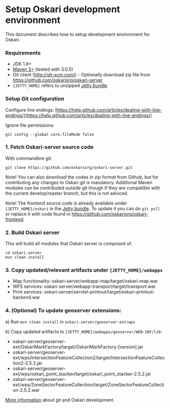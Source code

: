 # Setup Oskari development environment

This document describes how to setup development environment for Oskari. 

### Requirements

* JDK 1.8+
* [Maven 3+](http://maven.apache.org/) (tested with 3.0.5)
* Git client (http://git-scm.com/) - Optionally download zip file from https://github.com/oskariorg/oskari-server
* `{JETTY_HOME}` refers to unzipped [Jetty bundle](/download)

### Setup Git configuration

Configure line endings: [https://help.github.com/articles/dealing-with-line-endings/](https://help.github.com/articles/dealing-with-line-endings/)

Ignore file permissions:

	git config --global core.fileMode false

### 1. Fetch Oskari-server source code

With commandline git:

    git clone https://github.com/oskariorg/oskari-server.git

Note! You can also download the codes in zip format from Github, but for contributing any changes to Oskari git is mandatory. 
Additional Maven modules can be contributed outside git though if they are compatible with the current develop/master branch, but this is not adviced.

Note! The frontend source code is already available under `{JETTY_HOME}/oskari` in the [Jetty bundle](/download). To update it you can do `git pull` or replace it with code found in https://github.com/oskariorg/oskari-frontend.


### 2. Build Oskari server

This will build all modules that Oskari server is composed of.

    cd oskari-server
    mvn clean install

### 3. Copy updated/relevant artifacts under `{JETTY_HOME}/webapps`

- Map functionality: oskari-server/webapp-map/target/oskari-map.war
- WFS services: oskari-server/webapp-transport/target/transport.war
- Print services: oskari-server/servlet-printout/target/oskari-printout-backend.war

### 4. (Optional) To update geoserver extensions:

a) Run `mvn clean install` in `oskari-server/geoserver-ext/wps`

b) Copy updated artifacts to `{JETTY_HOME}/webapps/geoserver/WEB-INF/lib`:
- oskari-server/geoserver-ext/OskariMarkFactory/target/OskariMarkFactory-[version].jar
- oskari-server/geoserver-ext/wps/IntersectionFeatureCollection2/target/IntersectionFeatureCollection2-2.5.2.jar
- oskari-server/geoserver-ext/wps/oskari_point_stacker/target/oskari_point_stacker-2.5.2.jar
- oskari-server/geoserver-ext/wps/ZoneSectorFeatureCollection/target/ZoneSectorFeatureCollection-2.5.2.war

[More information](/documentation/development-environment) about git and Oskari development.
